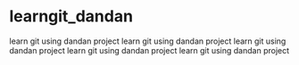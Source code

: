 # learngit_dandan
learn git  using dandan project
learn git  using dandan project
learn git  using dandan project
learn git  using dandan project
learn git  using dandan project

